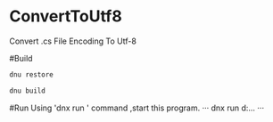 # ConvertToUtf8
Convert .cs File Encoding To Utf-8

#Build

```c#
dnu restore

dnu build
```

#Run
Using 'dnx run ' command ,start this program.
···
dnx run d:\...
···
